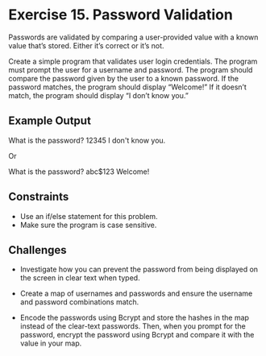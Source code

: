 # Exercise 15. Password Validation

Passwords are validated by comparing a user-provided value with
a known value that’s stored. Either it’s correct or it’s not.

Create a simple program that validates user login credentials.
The program must prompt the user for a username and password.
The program should compare the password given by the user to a known password.
If the password matches, the program should display “Welcome!”
If it doesn’t match, the program should display “I don’t know you.”

## Example Output

What is the password? 12345
I don't know you.

Or

What is the password? abc$123
Welcome!

## Constraints

- Use an if/else statement for this problem.
- Make sure the program is case sensitive.

## Challenges

- Investigate how you can prevent the password from being displayed on the screen in clear text when typed.

- Create a map of usernames and passwords and ensure the username and password combinations match.

- Encode the passwords using Bcrypt and store the hashes in the map instead of the clear-text passwords.
  Then, when you prompt for the password, encrypt the password using Bcrypt and compare it with the value in your map.
